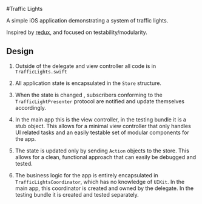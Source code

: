 #Traffic Lights

A simple iOS application demonstrating a system of traffic lights.

Inspired by [redux](http://redux.js.org), and focused on testability/modularity.

## Design

1. Outside of the delegate and view controller all code is in `TrafficLights.swift`

2. All application state is encapsulated in the `Store` structure.

3. When the state is changed , subscribers conforming to the `TrafficLightPresenter` protocol are notified and update themselves accordingly. 

4. In the main app this is the view controller, in the testing bundle it is a stub object. This allows for a minimal view controller that only handles UI related tasks and an easily testable set of modular components for the app.

5. The state is updated only by sending `Action` objects to the store. This allows for a clean, functional approach that can easily be debugged and tested.  

6. The business logic for the app is entirely encapsulated in `TrafficLightsCoordinator`, which has no knowledge of `UIKit`. In the main app, this coordinator is created and owned by the delegate. In the testing bundle it is created and tested separately.


